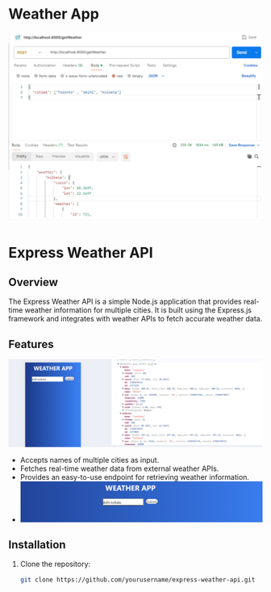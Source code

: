 
# Weather App

![Main Page](image/weather_intern_1.png)
# Express Weather API

## Overview

The Express Weather API is a simple Node.js application that provides real-time weather information for multiple cities. It is built using the Express.js framework and integrates with weather APIs to fetch accurate weather data.

## Features
![Main Page](image/weather_intern_2.png)
- Accepts names of multiple cities as input.
- Fetches real-time weather data from external weather APIs.
- Provides an easy-to-use endpoint for retrieving weather information.
- ![Main Page](image/weather_intern_3.png)

## Installation

1. Clone the repository:

   ```bash
   git clone https://github.com/yourusername/express-weather-api.git
